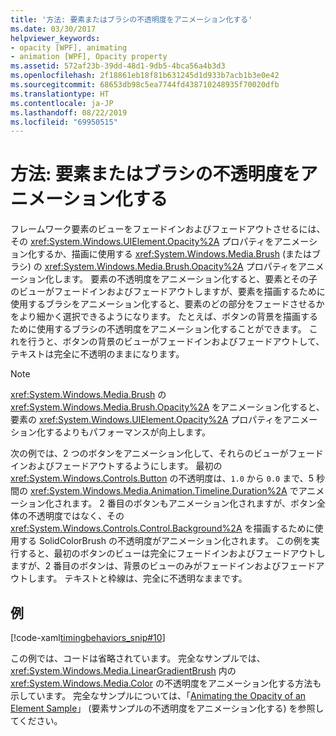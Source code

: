 ```yaml
---
title: '方法: 要素またはブラシの不透明度をアニメーション化する'
ms.date: 03/30/2017
helpviewer_keywords:
- opacity [WPF], animating
- animation [WPF], Opacity property
ms.assetid: 572af23b-39dd-48d1-9db5-4bca56a4b3d3
ms.openlocfilehash: 2f18861eb18f81b631245d1d933b7acb1b3e0e42
ms.sourcegitcommit: 68653db98c5ea7744fd438710248935f70020dfb
ms.translationtype: HT
ms.contentlocale: ja-JP
ms.lasthandoff: 08/22/2019
ms.locfileid: "69950515"
---
```

# <a name="how-to-animate-the-opacity-of-an-element-or-brush"></a>方法: 要素またはブラシの不透明度をアニメーション化する
フレームワーク要素のビューをフェードインおよびフェードアウトさせるには、その <xref:System.Windows.UIElement.Opacity%2A> プロパティをアニメーション化するか、描画に使用する <xref:System.Windows.Media.Brush> (またはブラシ) の <xref:System.Windows.Media.Brush.Opacity%2A> プロパティをアニメーション化します。 要素の不透明度をアニメーション化すると、要素とその子のビューがフェードインおよびフェードアウトしますが、要素を描画するために使用するブラシをアニメーション化すると、要素のどの部分をフェードさせるかをより細かく選択できるようになります。 たとえば、ボタンの背景を描画するために使用するブラシの不透明度をアニメーション化することができます。 これを行うと、ボタンの背景のビューがフェードインおよびフェードアウトして、テキストは完全に不透明のままになります。  
  
> [!NOTE]
> <xref:System.Windows.Media.Brush> の <xref:System.Windows.Media.Brush.Opacity%2A> をアニメーション化すると、要素の <xref:System.Windows.UIElement.Opacity%2A> プロパティをアニメーション化するよりもパフォーマンスが向上します。  
  
 次の例では、2 つのボタンをアニメーション化して、それらのビューがフェードインおよびフェードアウトするようにします。 最初の <xref:System.Windows.Controls.Button> の不透明度は、`1.0` から `0.0` まで、5 秒間の <xref:System.Windows.Media.Animation.Timeline.Duration%2A> でアニメーション化されます。 2 番目のボタンもアニメーション化されますが、ボタン全体の不透明度ではなく、その <xref:System.Windows.Controls.Control.Background%2A> を描画するために使用する SolidColorBrush の不透明度がアニメーション化されます。 この例を実行すると、最初のボタンのビューは完全にフェードインおよびフェードアウトしますが、2 番目のボタンは、背景のビューのみがフェードインおよびフェードアウトします。 テキストと枠線は、完全に不透明なままです。  
  
## <a name="example"></a>例  
 [!code-xaml[timingbehaviors_snip#10](~/samples/snippets/csharp/VS_Snippets_Wpf/timingbehaviors_snip/CSharp/OpacityAnimationExample.xaml#10)]  
  
 この例では、コードは省略されています。 完全なサンプルでは、<xref:System.Windows.Media.LinearGradientBrush> 内の <xref:System.Windows.Media.Color> の不透明度をアニメーション化する方法も示しています。  完全なサンプルについては、「[Animating the Opacity of an Element Sample](https://github.com/Microsoft/WPF-Samples/tree/master/Animation/OpacityAnimation)」 (要素サンプルの不透明度をアニメーション化する) を参照してください。
